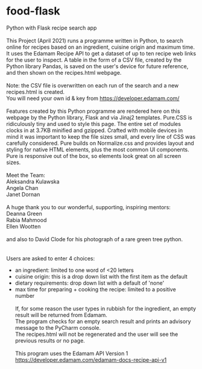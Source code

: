 # food-flask

Python with Flask recipe search app
<br><br>
This Project (April 2021) runs a programme written in Python, to search online for recipes based on an ingredient, cuisine origin and maximum time. It uses the Edamam Recipe API to get a dataset of up to ten recipe web links for the user to inspect. A table in the form of a CSV file, created by the Python library Pandas, is saved on the user's device for future reference, and then shown on the recipes.html webpage.
<br><br>
Note: the CSV file is overwritten on each run of the search and a new recipes.html is created.<br>
You will need your own id & key from  https://developer.edamam.com/
<br><br>
Features created by this Python programme are rendered here on this webpage by the Python library, Flask and via Jinaj2 templates. Pure.CSS is ridiculously tiny and used to style this page. The entire set of modules clocks in at 3.7KB minified and gzipped. Crafted with mobile devices in mind it was important to keep the file sizes small, and every line of CSS was carefully considered. Pure builds on Normalize.css and provides layout and styling for native HTML elements, plus the most common UI components. Pure is responsive out of the box, so elements look great on all screen sizes.
<br><br>
Meet the Team:<br>
Aleksandra Kulawska<br>
Angela Chan<br>
Janet Dornan
<br><br>
A huge thank you to our wonderful, supporting, inspiring mentors:<br>
Deanna Green<br>
Rabia Mahmood<br>
Ellen Wootten
<br><br>
and also to David Clode for his photograph of a rare green tree python.<br>
<br><br>
Users are asked to enter 4 choices:<br>
- an ingredient: limited to one word of <20 letters<br>
- cuisine origin: this is a drop down list with the first item as the default<br>
- dietary requirements: drop down list with a default of 'none'<br>
- max time for preparing + cooking the recipe: limited to a positive number
<br><br>
If, for some reason the user types in rubbish for the ingredient, an empty result will be returned from Edamam.<br>
The program checks for an empty search result and prints an advisory message to the PyCharm console.<br>
The recipes.html will not be regenerated and the user will see the previous results or no page.<br><br>
This program uses the Edamam API Version 1<br>
https://developer.edamam.com/edamam-docs-recipe-api-v1<br>


